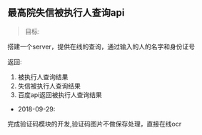 ## 最高院失信被执行人查询api

> 目标:
    
搭建一个server，提供在线的查询，通过输入的人的名字和身份证号

返回:

1. 被执行人查询结果
2. 失信被执行人查询结果
3. 百度api返回被执行人查询结果


- 2018-09-29:

完成验证码模块的开发,验证码图片不做保存处理，直接在线ocr